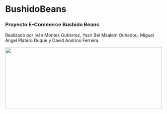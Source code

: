# BushidoBeans
<h3>Proyecto E-Commerce Bushido Beans</h3>
<p>Realizado por Iván Montes Gutiérrez, Yasir Bel Maalem Ouhadou, Miguel Ángel Platero Duque y David Andrino Ferreira</p>
<div align="center">
  <img width= "100%" height="200" src="https://cdn.discordapp.com/attachments/1288177994552315917/1299030044014018641/image.png?ex=671bb781&is=671a6601&hm=2b44da2dafad89122029a6109d45cd06be8010aa7ead68752c78ffe70c2d8d0e&"/>
</div>
